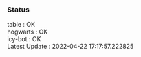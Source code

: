 ### Status


table : OK  
hogwarts : OK  
icy-bot : OK  
Latest Update : 2022-04-22 17:17:57.222825
